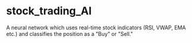 # stock_trading_AI
A neural network which uses real-time stock indicators (RSI, VWAP, EMA etc.) and classifies the position as a "Buy" or "Sell."
